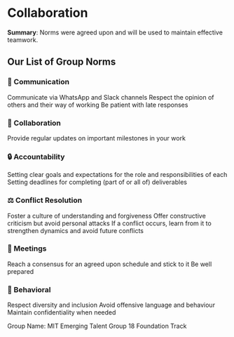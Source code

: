 # Collaboration
<!-- group norms summary -->

**Summary**: Norms were agreed upon and will be used to maintain effective teamwork.

<!-- group norms list -->
## Our List of Group Norms

### :speech_balloon: Communication

Communicate via WhatsApp and Slack channels
Respect the opinion of others and their way of working
Be patient with late responses

### :handshake: Collaboration

Provide regular updates on important milestones in your work

### :lock: Accountability

Setting clear goals and expectations for the role and responsibilities of each
Setting deadlines for completing (part of or all of) deliverables

### :balance_scale: Conflict Resolution

Foster a culture of understanding and forgiveness
Offer constructive criticism but avoid personal attacks
If a conflict occurs, learn from it to strengthen dynamics and avoid future conflicts

### :calendar: Meetings

Reach a consensus for an agreed upon schedule and stick to it
Be well prepared

### :busts_in_silhouette: Behavioral

Respect diversity and inclusion
Avoid offensive language and behaviour
Maintain confidentiality when needed

Group Name: MIT Emerging Talent Group 18 Foundation Track
